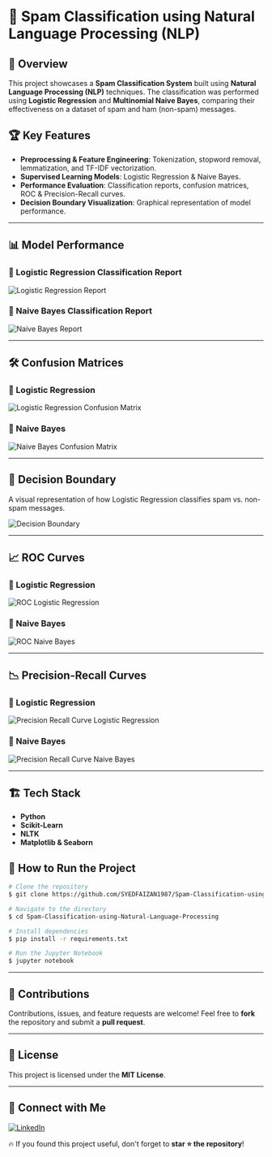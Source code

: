 # 📩 Spam Classification using Natural Language Processing (NLP)

## 🚀 Overview
This project showcases a **Spam Classification System** built using **Natural Language Processing (NLP)** techniques. The classification was performed using **Logistic Regression** and **Multinomial Naive Bayes**, comparing their effectiveness on a dataset of spam and ham (non-spam) messages.

## 🏆 Key Features
- **Preprocessing & Feature Engineering**: Tokenization, stopword removal, lemmatization, and TF-IDF vectorization.
- **Supervised Learning Models**: Logistic Regression & Naive Bayes.
- **Performance Evaluation**: Classification reports, confusion matrices, ROC & Precision-Recall curves.
- **Decision Boundary Visualization**: Graphical representation of model performance.

---

## 📊 Model Performance
### 🔹 Logistic Regression Classification Report
![Logistic Regression Report](https://github.com/SYEDFAIZAN1987/Spam-Classification-using-Natural-Language-Processing/blob/main/Classification_Report_Logisitc_Regression.png)

### 🔹 Naive Bayes Classification Report
![Naive Bayes Report](https://github.com/SYEDFAIZAN1987/Spam-Classification-using-Natural-Language-Processing/blob/main/Classification_Report_Naive_Bayes.png)

---

## 🛠 Confusion Matrices
### 🔹 Logistic Regression
![Logistic Regression Confusion Matrix](https://github.com/SYEDFAIZAN1987/Spam-Classification-using-Natural-Language-Processing/blob/main/Logistic_Regression_Confusion_Matrix.png)

### 🔹 Naive Bayes
![Naive Bayes Confusion Matrix](https://github.com/SYEDFAIZAN1987/Spam-Classification-using-Natural-Language-Processing/blob/main/NaiveBayes_Confusion%20Matrix.png)

---

## 🎯 Decision Boundary
A visual representation of how Logistic Regression classifies spam vs. non-spam messages.

![Decision Boundary](https://github.com/SYEDFAIZAN1987/Spam-Classification-using-Natural-Language-Processing/blob/main/Decision_Boundary_Logistic_Regression.png)

---

## 📈 ROC Curves
### 🔹 Logistic Regression
![ROC Logistic Regression](https://github.com/SYEDFAIZAN1987/Spam-Classification-using-Natural-Language-Processing/blob/main/ROC_Logistic_Regression.png)

### 🔹 Naive Bayes
![ROC Naive Bayes](https://github.com/SYEDFAIZAN1987/Spam-Classification-using-Natural-Language-Processing/blob/main/ROC_NaiveBayes.png)

---

## 📉 Precision-Recall Curves
### 🔹 Logistic Regression
![Precision Recall Curve Logistic Regression](https://github.com/SYEDFAIZAN1987/Spam-Classification-using-Natural-Language-Processing/blob/main/Precision_Recall_Curve_Logistic_Regression.png)

### 🔹 Naive Bayes
![Precision Recall Curve Naive Bayes](https://github.com/SYEDFAIZAN1987/Spam-Classification-using-Natural-Language-Processing/blob/main/Precision_Recall_Curve_NaiveBayes.png)

---

## 🏗️ Tech Stack
- **Python**
- **Scikit-Learn**
- **NLTK**
- **Matplotlib & Seaborn**

## 📌 How to Run the Project
```sh
# Clone the repository
$ git clone https://github.com/SYEDFAIZAN1987/Spam-Classification-using-Natural-Language-Processing.git

# Navigate to the directory
$ cd Spam-Classification-using-Natural-Language-Processing

# Install dependencies
$ pip install -r requirements.txt

# Run the Jupyter Notebook
$ jupyter notebook
```

---

## 🤝 Contributions
Contributions, issues, and feature requests are welcome! Feel free to **fork** the repository and submit a **pull request**.

---

## 📜 License
This project is licensed under the **MIT License**.

---

## 💬 Connect with Me
[![LinkedIn](https://img.shields.io/badge/LinkedIn-SyedFaizan-blue?style=flat&logo=linkedin)](https://www.linkedin.com/in/syedfaizan1987/)

🔥 If you found this project useful, don't forget to **star ⭐ the repository**!

